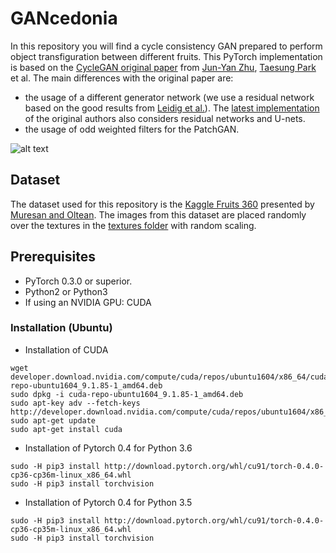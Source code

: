 # GANcedonia

In this repository you will find a cycle consistency GAN prepared to perform object transfiguration between different fruits. 
This PyTorch implementation is based on the [CycleGAN original paper](https://arxiv.org/pdf/1703.10593.pdf) from [Jun-Yan Zhu](https://github.com/junyanz), [Taesung Park](https://github.com/taesung89) et al. 
The main differences with the original paper are:
- the usage of a different generator network (we use a residual network based on the good results from [Leidig et al.](http://openaccess.thecvf.com/content_cvpr_2017/papers/Ledig_Photo-Realistic_Single_Image_CVPR_2017_paper.pdf)). The [latest implementation](https://github.com/junyanz/CycleGAN) of the original authors also considers residual networks and U-nets.
- the usage of odd weighted filters for the PatchGAN.

![alt text](https://github.com/burklight/GANcedonia/blob/master/images/example_gancedonia.png)

## Dataset

The dataset used for this repository is the [Kaggle Fruits 360](https://www.kaggle.com/moltean/fruits) presented by [Muresan and Oltean](https://arxiv.org/pdf/1712.00580.pdf).
The images from this dataset are placed randomly over the textures in the [textures folder](https://github.com/burklight/GANcedonia/tree/master/Dataset/textures) with random scaling.

## Prerequisites

- PyTorch 0.3.0 or superior.
- Python2 or Python3
- If using an NVIDIA GPU: CUDA 

### Installation (Ubuntu)

- Installation of CUDA

```
wget developer.download.nvidia.com/compute/cuda/repos/ubuntu1604/x86_64/cuda-repo-ubuntu1604_9.1.85-1_amd64.deb
sudo dpkg -i cuda-repo-ubuntu1604_9.1.85-1_amd64.deb
sudo apt-key adv --fetch-keys http://developer.download.nvidia.com/compute/cuda/repos/ubuntu1604/x86_64/7fa2af80.pub
sudo apt-get update
sudo apt-get install cuda
```

- Installation of Pytorch 0.4 for Python 3.6

```
sudo -H pip3 install http://download.pytorch.org/whl/cu91/torch-0.4.0-cp36-cp36m-linux_x86_64.whl 
sudo -H pip3 install torchvision
```
- Installation of Pytorch 0.4 for Python 3.5

```
sudo -H pip3 install http://download.pytorch.org/whl/cu91/torch-0.4.0-cp36-cp35m-linux_x86_64.whl 
sudo -H pip3 install torchvision
```

